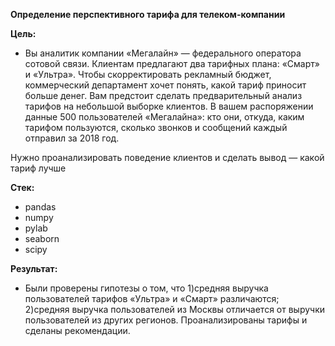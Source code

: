 **Определение перспективного тарифа для телеком-компании** 

**Цель:** 
* Вы аналитик компании «Мегалайн» — федерального оператора сотовой связи. Клиентам предлагают два тарифных плана: «Смарт» и «Ультра». Чтобы скорректировать рекламный бюджет, коммерческий департамент хочет понять, какой тариф приносит больше денег. Вам предстоит сделать предварительный анализ тарифов на небольшой выборке клиентов. В вашем распоряжении данные 500 пользователей «Мегалайна»: кто они, откуда, каким тарифом пользуются, сколько звонков и сообщений каждый отправил за 2018 год.

Нужно проанализировать поведение клиентов и сделать вывод — какой тариф лучше

**Стек:** 
* pandas 
* numpy 
* pylab
* seaborn
* scipy

**Результат:** 
* Были проверены гипотезы о том, что 1)средняя выручка пользователей тарифов «Ультра» и «Смарт» различаются; 2)средняя выручка пользователей из Москвы отличается от выручки пользователей из других регионов. Проанализированы тарифы и сделаны рекомендации.

